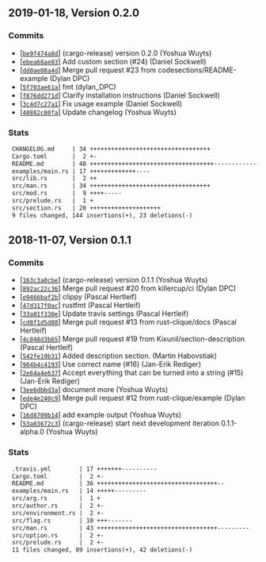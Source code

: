 ## 2019-01-18, Version 0.2.0
### Commits
- [[`be9f474a8d`](https://github.com/rust-clique/man/commit/be9f474a8d468f1ee5dcbcb265b1622f9d7b4b07)] (cargo-release) version 0.2.0 (Yoshua Wuyts)
- [[`ebea68ae03`](https://github.com/rust-clique/man/commit/ebea68ae036d85e675cfed68e0f81ea3c8f61048)] Add custom section (#24) (Daniel Sockwell)
- [[`dd0ae08a4d`](https://github.com/rust-clique/man/commit/dd0ae08a4d7a3e5fbe6a5ba6c7921bd4243b8322)] Merge pull request #23 from codesections/README-example (Dylan DPC)
- [[`5f703ae61a`](https://github.com/rust-clique/man/commit/5f703ae61a54881420a56428fb4469e3806e3042)] fmt (dylan_DPC)
- [[`f876dd271d`](https://github.com/rust-clique/man/commit/f876dd271d888c3883ed4f86ed962ca9dd223726)] Clarify installation instructions (Daniel Sockwell)
- [[`3c4d7c27a1`](https://github.com/rust-clique/man/commit/3c4d7c27a1e090160f11ec908a1108d7949b0569)] Fix usage example (Daniel Sockwell)
- [[`48882c80fa`](https://github.com/rust-clique/man/commit/48882c80fa711c2a561aa93486bbe243a1262673)] Update changelog (Yoshua Wuyts)

### Stats
```diff
 CHANGELOG.md     | 34 ++++++++++++++++++++++++++++++++++
 Cargo.toml       |  2 +-
 README.md        | 48 +++++++++++++++++++++++++++++++++++-------------
 examples/main.rs | 17 +++++++++++++----
 src/lib.rs       |  2 ++
 src/man.rs       | 34 ++++++++++++++++++++++++++++++++++
 src/mod.rs       |  9 ++++-----
 src/prelude.rs   |  1 +
 src/section.rs   | 20 ++++++++++++++++++++
 9 files changed, 144 insertions(+), 23 deletions(-)
```


## 2018-11-07, Version 0.1.1
### Commits
- [[`163c3a0cbe`](https://github.com/rust-clique/man/commit/163c3a0cbe54af4e8431ed1ae72cc413d5dbf5ed)] (cargo-release) version 0.1.1 (Yoshua Wuyts)
- [[`892ac22c36`](https://github.com/rust-clique/man/commit/892ac22c36b07b6731464a4ef104c44bcc623c44)] Merge pull request #20 from killercup/ci (Dylan DPC)
- [[`e9466baf2b`](https://github.com/rust-clique/man/commit/e9466baf2b125b4a90818b92a301d45ea6cfe489)] clippy (Pascal Hertleif)
- [[`47d317f0ac`](https://github.com/rust-clique/man/commit/47d317f0acf2d4cdc44875833e27fc3ed19b3e69)] rustfmt (Pascal Hertleif)
- [[`33a01f330e`](https://github.com/rust-clique/man/commit/33a01f330ed80d1f6cc4fb4d8d2c5def74b2b1ce)] Update travis settings (Pascal Hertleif)
- [[`cd8f1d5d88`](https://github.com/rust-clique/man/commit/cd8f1d5d88ba1522af7f7c9839b2e9a76b1a0efa)] Merge pull request #13 from rust-clique/docs (Pascal Hertleif)
- [[`4c848d3b65`](https://github.com/rust-clique/man/commit/4c848d3b65f18b4edd01b92a8106cc6c2768ebdf)] Merge pull request #19 from Kixunil/section-description (Pascal Hertleif)
- [[`542fe19b31`](https://github.com/rust-clique/man/commit/542fe19b31334f9c7827d81923d3d51db92c3ae9)] Added description section. (Martin Habovstiak)
- [[`904b4c4193`](https://github.com/rust-clique/man/commit/904b4c4193bf70d7641b14f5f642fed26612fe2c)] Use correct name (#16) (Jan-Erik Rediger)
- [[`2e64a4e637`](https://github.com/rust-clique/man/commit/2e64a4e6370f83a40d17fc96be5db1fade747a98)] Accept everything that can be turned into a string (#15) (Jan-Erik Rediger)
- [[`3ee6dbbd3a`](https://github.com/rust-clique/man/commit/3ee6dbbd3ac5b624a49413c77e7be2ae1f8b2a96)] document more (Yoshua Wuyts)
- [[`ede4e240c9`](https://github.com/rust-clique/man/commit/ede4e240c93b2ba22b39e6bbc835710df91b13f5)] Merge pull request #12 from rust-clique/example (Dylan DPC)
- [[`16d8709b14`](https://github.com/rust-clique/man/commit/16d8709b1404d3443bb6a9d179629a1bcafb1d3b)] add example output (Yoshua Wuyts)
- [[`53a03672c3`](https://github.com/rust-clique/man/commit/53a03672c3a256c550c070aa634c0d41a665d052)] (cargo-release) start next development iteration 0.1.1-alpha.0 (Yoshua Wuyts)

### Stats
```diff
 .travis.yml        | 17 +++++++----------
 Cargo.toml         |  2 +-
 README.md          | 36 ++++++++++++++++++++++++++++++++++--
 examples/main.rs   | 14 +++++---------
 src/arg.rs         |  1 +
 src/author.rs      |  2 +-
 src/environment.rs |  2 +-
 src/flag.rs        | 10 +++-------
 src/man.rs         | 43 ++++++++++++++++++++++++++++++++++---------
 src/option.rs      |  2 +-
 src/prelude.rs     |  2 +-
 11 files changed, 89 insertions(+), 42 deletions(-)
```


